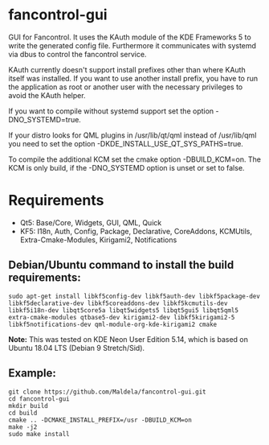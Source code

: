 # fancontrol-gui
GUI for Fancontrol.
It uses the KAuth module of the KDE Frameworks 5 to write the generated config file.
Furthermore it communicates with systemd via dbus to control the fancontrol service.

KAuth currently doesn't support install prefixes other than where KAuth itself was installed.
If you want to use another install prefix, you have to run the application as root or another user with the necessary privileges to avoid the KAuth helper.

If you want to compile without systemd support set the option -DNO_SYSTEMD=true.

If your distro looks for QML plugins in /usr/lib/qt/qml instead of /usr/lib/qml you need to set the option -DKDE_INSTALL_USE_QT_SYS_PATHS=true.

To compile the additional KCM set the cmake option -DBUILD_KCM=on.
The KCM is only build, if the -DNO_SYSTEMD option is unset or set to false.

# Requirements
* Qt5: Base/Core, Widgets, GUI, QML, Quick
* KF5: I18n, Auth, Config, Package, Declarative, CoreAddons, KCMUtils, Extra-Cmake-Modules, Kirigami2, Notifications

## Debian/Ubuntu command to install the build requirements:
`sudo apt-get install libkf5config-dev libkf5auth-dev libkf5package-dev libkf5declarative-dev libkf5coreaddons-dev libkf5kcmutils-dev libkf5i18n-dev libqt5core5a libqt5widgets5 libqt5gui5 libqt5qml5 extra-cmake-modules qtbase5-dev kirigami2-dev libkf5kirigami2-5 libkf5notifications-dev qml-module-org-kde-kirigami2 cmake`

**Note:** This was tested on KDE Neon User Edition 5.14, which is based on Ubuntu 18.04 LTS (Debian 9 Stretch/Sid).

## Example:

```
git clone https://github.com/Maldela/fancontrol-gui.git
cd fancontrol-gui
mkdir build
cd build
cmake .. -DCMAKE_INSTALL_PREFIX=/usr -DBUILD_KCM=on
make -j2
sudo make install
```
